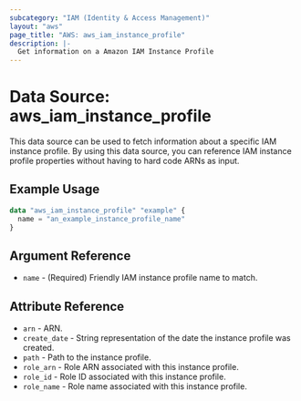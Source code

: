 ```yaml
---
subcategory: "IAM (Identity & Access Management)"
layout: "aws"
page_title: "AWS: aws_iam_instance_profile"
description: |-
  Get information on a Amazon IAM Instance Profile
---
```


# Data Source: aws_iam_instance_profile

This data source can be used to fetch information about a specific
IAM instance profile. By using this data source, you can reference IAM
instance profile properties without having to hard code ARNs as input.

## Example Usage

```terraform
data "aws_iam_instance_profile" "example" {
  name = "an_example_instance_profile_name"
}
```

## Argument Reference

* `name` - (Required) Friendly IAM instance profile name to match.

## Attribute Reference

* `arn` - ARN.
* `create_date` - String representation of the date the instance profile was created.
* `path` - Path to the instance profile.
* `role_arn` - Role ARN associated with this instance profile.
* `role_id` - Role ID associated with this instance profile.
* `role_name` - Role name associated with this instance profile.
